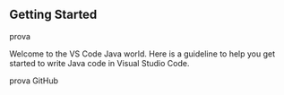 ## Getting Started
prova

Welcome to the VS Code Java world. Here is a guideline to help you get started to write Java code in Visual Studio Code.

prova GitHub
